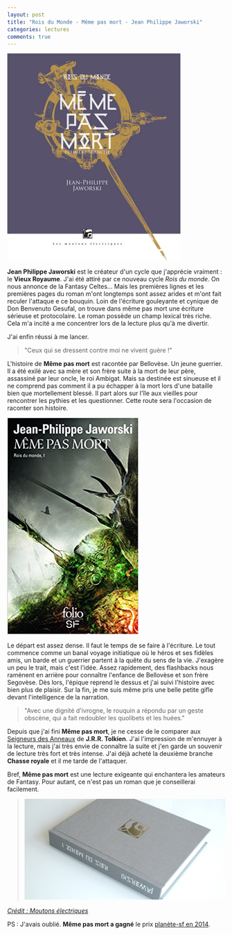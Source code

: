 ```yaml
---
layout: post
title: "Rois du Monde - Même pas mort - Jean Philippe Jaworski"
categories: lectures
comments: true
---
```


![](https://github.com/homeostasie/bouquins/raw/master/_pics/lv/jaworski_jean-philippe/meme-pas-mort-1.jpg)

**Jean Philippe Jaworski** est le créateur d'un cycle que j'apprécie vraiment : le **Vieux Royaume**. J'ai été attiré par ce nouveau cycle *Rois du monde*. On nous annonce de la Fantasy Celtes... Mais les premières lignes et les premières pages du roman m'ont longtemps sont assez arides et m'ont fait reculer l'attaque e ce bouquin. Loin de l'écriture gouleyante et cynique de Don Benvenuto Gesufal, on trouve dans même pas mort une écriture sérieuse et protocolaire. Le roman possède un champ lexical très riche. Cela m'a incité a me concentrer lors de la lecture plus qu'à me divertir.

J'ai enfin réussi à me lancer.

> "Ceux qui se dressent contre moi ne vivent guère !"

L'histoire de **Même pas mort** est racontée par Bellovèse. Un jeune guerrier. Il a été exilé avec sa mère et son frère suite à la mort de leur père, assassiné par leur oncle, le roi Ambigat. Mais sa destinée est sinueuse et il ne comprend pas comment il a pu échapper à la mort lors d'une bataille bien que mortellement blessé. Il part alors sur l'île aux vieilles pour rencontrer les pythies et les questionner. Cette route sera l'occasion de raconter son histoire.

![](https://github.com/homeostasie/bouquins/raw/master/_pics/lv/jaworski_jean-philippe/meme-pas-mort-2.jpg)

Le départ est assez dense. Il faut le temps de se faire à l'écriture. Le tout commence comme un banal voyage initiatique où le héros et ses fidèles amis, un barde et un guerrier partent à la quête du sens de la vie. J'exagère un peu le trait, mais c'est l'idée. Assez rapidement, des flashbacks nous ramènent en arrière pour connaître l'enfance de Bellovèse et son frère Segovèse. Dès lors, l'épique reprend le dessus et j'ai suivi l'histoire avec bien plus de plaisir. Sur la fin, je me suis même pris une belle petite gifle devant l'intelligence de la narration.

> "Avec une dignité d'ivrogne, le rouquin a répondu par un geste obscène, qui a fait redoubler les quolibets et les huées."

Depuis que j'ai fini **Même pas mort**, je ne cesse de le comparer aux [Seigneurs des Anneaux](/posts/J.R.R.-Tolkien_Le-Seigneur-des-anneaux) de **J.R.R. Tolkien**. J'ai l'impression de m'ennuyer à la lecture, mais j'ai très envie de connaître la suite et j'en garde un souvenir de lecture très fort et très intense. J'ai déjà acheté la deuxième branche **Chasse royale** et il me tarde de l'attaquer.

Bref, **Même pas mort** est une lecture exigeante qui enchantera les amateurs de Fantasy. Pour autant, ce n'est pas un roman que je conseillerai facilement.

> ![mouton](https://github.com/homeostasie/bouquins/raw/master/_pics/lv/jaworski_jean-philippe/meme-pas-mort-3.jpg)

[*Crédit : Moutons électriques*](https://www.moutons-electriques.fr/)

PS : J'avais oublié. **Même pas mort a gagné** le prix [planète-sf en 2014](http://planete-sf.com/category/prix-2014/).